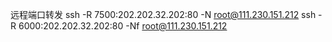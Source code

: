 远程端口转发
ssh -R 7500:202.202.32.202:80 -N root@111.230.151.212
ssh -R 6000:202.202.32.202:80 -Nf root@111.230.151.212
